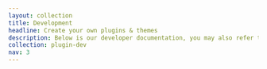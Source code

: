 ```yaml
---
layout: collection
title: Development
headline: Create your own plugins & themes
description: Below is our developer documentation, you may also refer to Picos [class documentation](phpDoc/master/).
collection: plugin-dev
nav: 3
---
```

